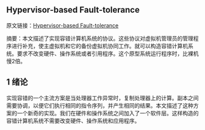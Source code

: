 ## Hypervisor-based Fault-tolerance

原文链接：[Hypervisor-based Fault-tolerance](http://css.csail.mit.edu/6.824/2014/papers/bressoud-hypervisor.pdf)

摘要：本文描述了实现容错计算机系统的协议。这些协议对虚拟机管理员的管理程序进行补充，使主虚拟机和它的备份虚拟机协同工作。就可以构造容错计算机系统。要求不改变硬件、操作系统或者引用程序。这个原型系统运行程序时，比裸机慢2倍。

## 1 绪论

实现容错的一个主流方案是当处理器工作异常时，复制处理器上的计算。副本之间需要协调，以便它们执行相同的指令序列，并产生相同的结果。本文描述了这种方案的一个新奇的实现。我们在硬件和操作系统之间加入了一个软件层。这样构造的容错计算机系统不需要改变硬件、操作系统和应用程序。
